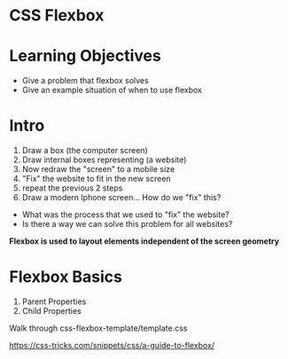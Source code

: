 # CSS Flexbox

# Learning Objectives

* Give a problem that flexbox solves 
* Give an example situation of when to use flexbox

# Intro

1. Draw a box (the computer screen)
1. Draw internal boxes representing (a website)
1. Now redraw the "screen" to a mobile size
1. "Fix" the website to fit in the new screen
1. repeat the previous 2 steps
1. Draw a modern Iphone screen... How do we "fix" this?

* What was the process that we used to "fix" the website?
* Is there a way we can solve this problem for all websites?

__Flexbox is used to layout elements independent of the screen geometry__

# Flexbox Basics

1. Parent Properties
1. Child Properties

Walk through css-flexbox-template/template.css

https://css-tricks.com/snippets/css/a-guide-to-flexbox/
